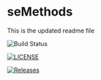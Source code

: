 # seMethods
 This is the updated readme file

![Build Status](https://github.com/aye-chan-maw04/seMethods/actions/workflows/main.yml/badge.svg)

[![LICENSE](https://img.shields.io/github/license/aye-chan-maw04/seMethods.svg?style=flat-square)](https://github.com/aye-chan-maw04/seMethods/blob/master/LICENSE)

[![Releases](https://img.shields.io/github/release/aye-chan-maw04/seMethods/all.svg?style=flat-square)](https://github.com/aye-chan-maw04/seMethods/releases)
 